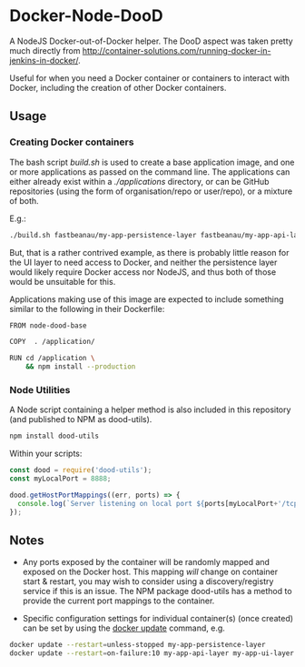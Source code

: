 # Docker-Node-DooD

A NodeJS Docker-out-of-Docker helper.  The DooD aspect was taken pretty much directly from http://container-solutions.com/running-docker-in-jenkins-in-docker/.

Useful for when you need a Docker container or containers to interact with Docker, including the creation of other Docker containers.

## Usage

### Creating Docker containers

The bash script _build.sh_ is used to create a base application image, and one or more applications as passed on the command line.  The applications can either already exist within a _./applications_ directory, or can be GitHub repositories (using the form of organisation/repo or user/repo), or a mixture of both.

E.g.:

```bash
./build.sh fastbeanau/my-app-persistence-layer fastbeanau/my-app-api-layer fastbeanau/my-app-ui-layer 
```

But, that is a rather contrived example, as there is probably little reason for the UI layer to need access to Docker, and neither the persistence layer would likely require Docker access nor NodeJS, and thus both of those would be unsuitable for this. 

Applications making use of this image are expected to include something similar to the following in their Dockerfile:

```bash
FROM node-dood-base

COPY  . /application/

RUN cd /application \
    && npm install --production
```

### Node Utilities

A Node script containing a helper method is also included in this repository (and published to NPM as dood-utils). 

```bash
npm install dood-utils
```

Within your scripts:

```javascript
const dood = require('dood-utils');
const myLocalPort = 8888;

dood.getHostPortMappings((err, ports) => {
  console.log(`Server listening on local port ${ports[myLocalPort+'/tcp'][0].HostPort}`);
});
```

## Notes

* Any ports exposed by the container will be randomly mapped and exposed on the Docker host. This mapping _will_ change on container start & restart, you may wish to consider using a discovery/registry service if this is an issue.  The NPM package dood-utils has a method to provide the current port mappings to the container. 

* Specific configuration settings for individual container(s) (once created) can be set by using the [docker update](https://docs.docker.com/engine/reference/commandline/update/) command, e.g.

```bash
docker update --restart=unless-stopped my-app-persistence-layer
docker update --restart=on-failure:10 my-app-api-layer my-app-ui-layer
```
